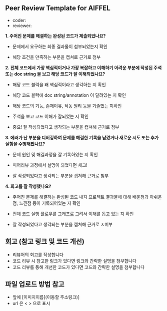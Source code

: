 
## Peer Review Template for AIFFEL ##

- coder: 
- reviewer: 

**1. 주어진 문제를 해결하는 완성된 코드가 제출되었나요?**

- 문제에서 요구하는 최종 결과물이 첨부되었는지 확인 

- 해당 조건을 만족하는 부분을 캡쳐로 근거로 첨부 


**2. 전체 코드에서 가장 핵심적이거나 가장 복잡하고 이해하기 어려운 부분에 작성된 주석 또는 doc string 을 보고 해당 코드가 잘 이해되었나요?**

- 해당 코드 블럭을 왜 핵심적이라고 생각하는 지 확인 

- 해당 코드 블럭에 doc string/annotation 이 달려있는 지 확인 

- 해당 코드의 기능, 존재이유, 작동 원리 등을 기술했는 지확인 

- 주석을 보고 코드 이해가 잘되었는 지 확인 

- 중요! 잘 작성되었다고 생각되는 부분을 캡쳐해 근거로 첨부 

**3. 에러가 난 부분을 디버깅하여 문제를 해결한 기록을 남겼거나 새로운 시도 또는 추가 실험을 수행해봤나요?** 

- 문제 원인 및 해결과정을 잘 기록하였는 지 확인 

- 피어리뷰 과정에서 설명이 되었다면 체크! 

- 잘 작성되었다고 생각되는 부분을 캡쳐해 근거로 첨부 

**4. 회고를 잘 작성했나요?**

- 주어진 문제를 해결하는 완성된 코드 내지 프로젝트 결과물에 대해 배운점과 아쉬운점, 느낀점 등이 기록되어있는 지 확인 

- 전체 코드 실행 플로우를 그래프로 그려서 이해를 돕고 있는 지 확인 

- 잘 작성되었다고 생각되는 부분을 캡쳐해 근거로 ㅊ머부 

## 회고 (참고 링크 및 코드 개선)

- 리뷰어의 회고를 작성합니다 
- 코드 리뷰 시 참고한 링크가 있다면 링크와 간략한 설명을 첨부합니다
- 코드 리뷰를 통해 개선한 코드가 있다면 코드와 간략한 설명을 첨부합니다 

## 파일 업로드 방법 참고 

* 앞에 [이미지이름](이동할 주소링크)] 
* url 은 < > 으로 표시 


